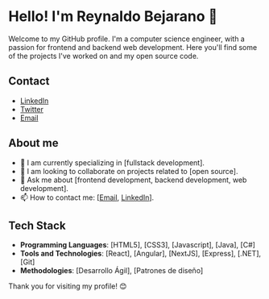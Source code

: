 # Hello! I'm Reynaldo Bejarano 👋

Welcome to my GitHub profile. I'm a computer science engineer, with a passion for frontend and backend web development. Here you'll find some of the projects I've worked on and my open source code.

## Contact

- [LinkedIn](https://www.linkedin.com/in/reynaldo-bejarano/LinkedIn)
- [Twitter](https://x.com/Rbjsz)
- [Email](mailto:reynaldo.bjsz@gmail.com)

## About me

- 🌱 I am currently specializing in [fullstack development].
- 👯 I am looking to collaborate on projects related to [open source].
- 💬 Ask me about [frontend development, backend development, web development].
- 📫 How to contact me: [[Email](mailto:reynaldo.bjsz@gmail.com), [LinkedIn](https://www.linkedin.com/in/reynaldo-bejarano/LinkedIn)].

## Tech Stack

- **Programming Languages**: [HTML5], [CSS3], [Javascript], [Java], [C#]
- **Tools and Technologies**: [React], [Angular], [NextJS], [Express], [.NET], [Git]
- **Methodologies**: [Desarrollo Ágil], [Patrones de diseño]


Thank you for visiting my profile! 😊
